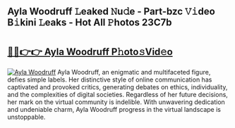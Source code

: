 ## Ayla Woodruff 𝙻eaked 𝙽u𝚍e - Part-bzc 𝚅𝚒deo B𝚒kini 𝙻eaks - Hot All 𝙿hotos 23C7b

# <h2><a href="http://ld05q0.urlbe.top/?page=Ayla+Woodruff">🔗🔗👉👉 Ayla Woodruff P𝚑oto𝚜Vid𝚎o</a></h2>

[![Ayla Woodruff](https://i.imgur.com/eBuTRDB.gif)](http://ld05q0.urlbe.top/?page=Ayla+Woodruff)
Ayla Woodruff, an enigmatic and multifaceted figure, defies simple labels. Her distinctive style of online communication has captivated and provoked critics, generating debates on ethics, individuality, and the complexities of digital societies. Regardless of her future decisions, her mark on the virtual community is indelible. With unwavering dedication and undeniable charm, Ayla Woodruff progress in the virtual landscape is unstoppable.
